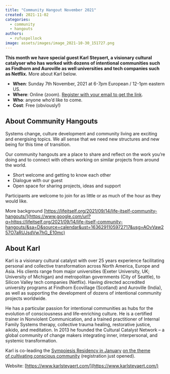```yaml
---
title: "Community Hangout November 2021"
created: 2021-11-02
categories: 
  - community
  - hangouts
authors: 
  - rufuspollock
image: assets/images/image_2021-10-30_151727.png
---
```


**This month we have special guest Karl Steyaert, a visionary cultural catalyser who has worked with dozens of intentional communities such as Findhorn and Auroville as well universities and tech companies such as Netflix.** More about Karl below.

- **When**: Sunday 7th November, 2021 at 6-7pm European / 12-1pm eastern US.
- **Where**: Online (zoom). [Register with your email to get the link](https://forms.gle/J7tHUsg3c3c3bPJTA).
- **Who**: anyone who’d like to come.
- **Cost**: Free (obviously!)

## **About Community Hangouts**

Systems change, culture development and community living are exciting and energising topics. We all sense that we need new structures and new being for this time of transition.

Our community hangouts are a place to share and reflect on the work you’re doing and to connect with others working on similar projects from around the world.

- Short welcome and getting to know each other
- Dialogue with our guest
- Open space for sharing projects, ideas and support

Participants are welcome to join for as little or as much of the hour as they would like.

More background [https://lifeitself.org/2021/09/14/life-itself-community-hangouts/](https://www.google.com/url?q=https://lifeitself.org/2021/09/14/life-itself-community-hangouts/&sa=D&source=calendar&ust=1636291105972717&usg=AOvVaw257O7aRUJsdVw7hG_E10mc)

## **About Karl**

Karl is a visionary cultural catalyst with over 25 years experience facilitating personal and collective transformation across North America, Europe and Asia. His clients range from major universities (Exeter University, UK; University of Michigan) and metropolitan governments (City of Seattle), to Silicon Valley tech companies (Netflix). Having directed accredited university programs at Findhorn Ecovillage (Scotland) and Auroville (India), as well as supporting the development of dozens of intentional community projects worldwide.

He has a particular passion for intentional communities as hubs for the evolution of consciousness and life-enriching culture. He is a certified trainer in Nonviolent Communication, and a trained practitioner of Internal Family Systems therapy, collective trauma healing, restorative justice, aikido, and meditation. In 2013 he founded the Cultural Catalyst Network – a global community of change makers integrating inner, interpersonal, and systemic transformation.

Karl is co-leading the [Sympoiesis Residency in January](https://lifeitself.org/sympoiesis/3-cultivating-conscious-community-jan-2022/) [on the theme of cultivating conscious community](https://lifeitself.org/sympoiesis/3-cultivating-conscious-community-jan-2022/) (registration just opened).

Website: [https://www.karlsteyaert.com/](https://www.karlsteyaert.com/)
